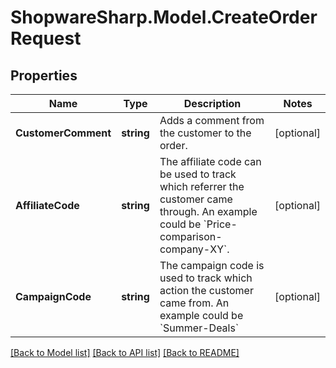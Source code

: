 # ShopwareSharp.Model.CreateOrderRequest

## Properties

Name | Type | Description | Notes
------------ | ------------- | ------------- | -------------
**CustomerComment** | **string** | Adds a comment from the customer to the order. | [optional] 
**AffiliateCode** | **string** | The affiliate code can be used to track which referrer the customer came through. An example could be &#x60;Price-comparison-company-XY&#x60;. | [optional] 
**CampaignCode** | **string** | The campaign code is used to track which action the customer came from. An example could be &#x60;Summer-Deals&#x60; | [optional] 

[[Back to Model list]](../../README.md#documentation-for-models) [[Back to API list]](../../README.md#documentation-for-api-endpoints) [[Back to README]](../../README.md)

